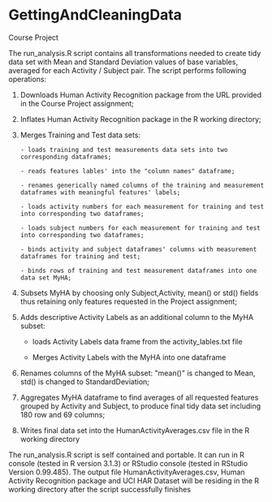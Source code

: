 # GettingAndCleaningData
 
Course Project

The run_analysis.R script contains all transformations needed to create tidy data set with Mean and Standard Deviation values of base variables, averaged for each Activity / Subject pair. The script performs following operations:

1.	Downloads Human Activity Recognition package from the URL provided in the Course Project assignment;

2.	Inflates Human Activity Recognition package in the R working directory;

3.	Merges Training and Test data sets:

		- loads training and test measurements data sets into two corresponding dataframes;

		- reads features lables' into the "column names" dataframe;

		- renames generically named columns of the training and measurement dataframes with meaningful features' labels;

		- loads activity numbers for each measurement for training and test into corresponding two dataframes;

		- loads subject numbers for each measurement for training and test into corresponding two dataframes;

		- binds activity and subject dataframes' columns with measurement dataframes for training and test;

		- binds rows of training and test measurement dataframes into one data set MyHA;

4.	 Subsets MyHA by choosing only Subject,Activity, mean() or std() fields thus retaining only features requested in the Project assignment; 

5.	 Adds descriptive Activity Labels as an additional column to the MyHA subset: 

		- loads Activity Labels data frame from the activity_lables.txt file  

		- Merges Activity Labels with the MyHA into one dataframe 

6.	 Renames columns of the MyHA subset: "mean()" is changed to Mean, std() is changed to StandardDeviation; 

7.	 Aggregates MyHA dataframe to find averages of all requested features grouped by Activity and Subject, to produce final tidy data set including 180 row and 69 columns; 

8.	 Writes final data set into the HumanActivityAverages.csv file in the R working directory

The run_analysis.R script is self contained and portable. It can run in R console (tested in R version 3.1.3) or RStudio console (tested in RStudio Version 0.99.485). The output file HumanActivityAverages.csv, Human Activity Recognition package and UCI HAR Dataset will be residing in the R working directory after the script successfully finishes  
